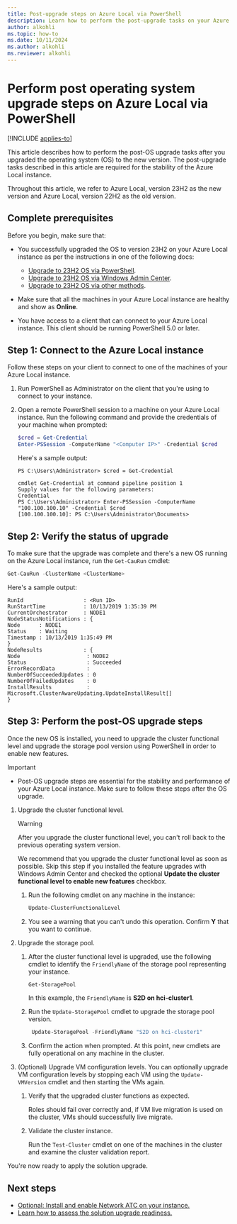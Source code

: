```yaml
---
title: Post-upgrade steps on Azure Local via PowerShell
description: Learn how to perform the post-upgrade tasks on your Azure Local instance using PowerShell.
author: alkohli
ms.topic: how-to
ms.date: 10/11/2024
ms.author: alkohli
ms.reviewer: alkohli
---
```


# Perform post operating system upgrade steps on Azure Local via PowerShell

[!INCLUDE [applies-to](../../hci/includes/hci-applies-to-23h2-22h2.md)]

This article describes how to perform the post-OS upgrade tasks after you upgraded the operating system (OS) to the new version. The post-upgrade tasks described in this article are required for the stability of the Azure Local instance.

Throughout this article, we refer to Azure Local, version 23H2 as the new version and Azure Local, version 22H2 as the old version.


## Complete prerequisites

Before you begin, make sure that:

- You successfully upgraded the OS to version 23H2 on your Azure Local instance as per the instructions in one of the following docs:

    - [Upgrade to 23H2 OS via PowerShell](./upgrade-22h2-to-23h2-powershell.md).
    - [Upgrade to 23H2 OS via Windows Admin Center](./upgrade-22h2-to-23h2-windows-admin-center.md).
    - [Upgrade to 23H2 OS via other methods](./upgrade-22h2-to-23h2-other-methods.md).
    
- Make sure that all the machines in your Azure Local instance are healthy and show as **Online**.
- You have access to a client that can connect to your Azure Local instance. This client should be running PowerShell 5.0 or later.

## Step 1: Connect to the Azure Local instance

Follow these steps on your client to connect to one of the machines of your Azure Local instance.

1. Run PowerShell as Administrator on the client that you're using to connect to your instance.
2. Open a remote PowerShell session to a machine on your Azure Local instance. Run the following command and provide the credentials of your machine when prompted:

   ```powershell
   $cred = Get-Credential
   Enter-PSSession -ComputerName "<Computer IP>" -Credential $cred 
   ```
   
   Here's a sample output:

   ```Console
   PS C:\Users\Administrator> $cred = Get-Credential
   
   cmdlet Get-Credential at command pipeline position 1
   Supply values for the following parameters:
   Credential
   PS C:\Users\Administrator> Enter-PSSession -ComputerName "100.100.100.10" -Credential $cred 
   [100.100.100.10]: PS C:\Users\Administrator\Documents>
   ```

## Step 2: Verify the status of upgrade

To make sure that the upgrade was complete and there's a new OS running on the Azure Local instance, run the `Get-CauRun` cmdlet:

```PowerShell
Get-CauRun -ClusterName <ClusterName>
```

Here's a sample output: <!--ASK-->

```output
RunId                   : <Run ID> 
RunStartTime            : 10/13/2019 1:35:39 PM 
CurrentOrchestrator     : NODE1 
NodeStatusNotifications : { 
Node      : NODE1 
Status    : Waiting 
Timestamp : 10/13/2019 1:35:49 PM 
} 
NodeResults             : { 
Node                     : NODE2 
Status                   : Succeeded 
ErrorRecordData          : 
NumberOfSucceededUpdates : 0 
NumberOfFailedUpdates    : 0 
InstallResults           : Microsoft.ClusterAwareUpdating.UpdateInstallResult[] 
}
```

## Step 3: Perform the post-OS upgrade steps

Once the new OS is installed, you need to upgrade the cluster functional level and upgrade the storage pool version using PowerShell in order to enable new features.

> [!IMPORTANT]
> - Post-OS upgrade steps are essential for the stability and performance of your Azure Local instance. Make sure to follow these steps after the OS upgrade.


1. Upgrade the cluster functional level.

   > [!WARNING]
   > After you upgrade the cluster functional level, you can't roll back to the previous operating system version.

   We recommend that you upgrade the cluster functional level as soon as possible. Skip this step if you installed the feature upgrades with Windows Admin Center and checked the optional **Update the cluster functional level to enable new features** checkbox.

   1. Run the following cmdlet on any machine in the instance:

      ```PowerShell
      Update-ClusterFunctionalLevel      
      ```

   1. You see a warning that you can't undo this operation. Confirm **Y** that you want to continue.

1. Upgrade the storage pool.

   1. After the cluster functional level is upgraded, use the following cmdlet to identify the `FriendlyName` of the storage pool representing your instance.

      ```PowerShell
      Get-StoragePool
      ```

      In this example, the `FriendlyName` is **S2D on hci-cluster1**.

   1. Run the `Update-StoragePool` cmdlet to upgrade the storage pool version.

      ```PowerShell
       Update-StoragePool -FriendlyName "S2D on hci-cluster1"
      ```

   1. Confirm the action when prompted. At this point, new cmdlets are fully operational on any machine in the cluster.

1. (Optional) Upgrade VM configuration levels. You can optionally upgrade VM configuration levels by stopping each VM using the `Update-VMVersion` cmdlet and then starting the VMs again.

   1. Verify that the upgraded cluster functions as expected.

       Roles should fail over correctly and, if VM live migration is used on the cluster, VMs should successfully live migrate.

   1. Validate the cluster instance.

       Run the `Test-Cluster` cmdlet on one of the machines in the cluster and examine the cluster validation report.

You're now ready to apply the solution upgrade.

## Next steps

- [Optional: Install and enable Network ATC on your instance.](./install-enable-network-atc.md)
- [Learn how to assess the solution upgrade readiness.](./validate-solution-upgrade-readiness.md)
